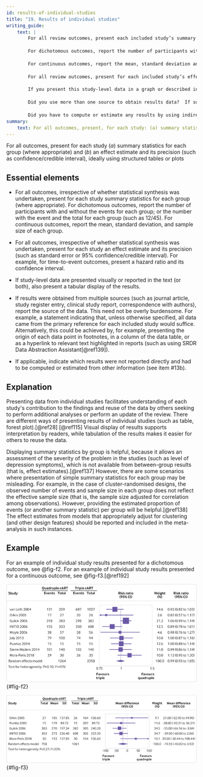 ```yaml
---
id: results-of-individual-studies
title: "19. Results of individual studies"
writing_guide:
    text: |
        For all review outcomes, present each included study’s summary statistic for that outcome, even if it’s not included in your synthesis.  

        For dichotomous outcomes, report the number of participants with and without the events for each group; or the number with the event and the total for each group (e.g. 12/45).  

        For continuous outcomes, report the mean, standard deviation and sample size of each group. 

        For all review outcomes, present for each included study’s effect estimate and its precision (e.g. standard error or 95% confidence/credible interval). For time-to-event outcomes, present a hazard ratio and its confidence interval. 

        If you present this study-level data in a graph or described in the text, make sure you also include it in a table.  

        Did you use more than one source to obtain results data?  If so, report where it came from (e.g. journal article, study register entry, clinical study report, or correspondence with authors),  

        Did you have to compute or estimate any results by using indirect information about the study?  If so, give details of your methods. 
summary:
    text: For all outcomes, present, for each study: (a) summary statistics for each group (where appropriate) and (b) an effect estimate and its precision (e.g. confidence/credible interval), ideally using structured tables or plots.
---
```


For all outcomes, present for each study (*a*) summary statistics for each group (where appropriate) and (*b*) an effect estimate and its precision (such as confidence/credible interval), ideally using structured tables or plots

## Essential elements

-   For all outcomes, irrespective of whether statistical synthesis was
    undertaken, present for each study summary statistics for each group
    (where appropriate). For dichotomous outcomes, report the number of
    participants with and without the events for each group; or the
    number with the event and the total for each group (such as 12/45).
    For continuous outcomes, report the mean, standard deviation, and
    sample size of each group.

-   For all outcomes, irrespective of whether statistical synthesis was
    undertaken, present for each study an effect estimate and its
    precision (such as standard error or 95% confidence/credible
    interval). For example, for time-to-event outcomes, present a hazard
    ratio and its confidence interval.

-   If study-level data are presented visually or reported in the text
    (or both), also present a tabular display of the results.

-   If results were obtained from multiple sources (such as journal
    article, study register entry, clinical study report, correspondence
    with authors), report the source of the data. This need not be
    overly burdensome. For example, a statement indicating that, unless
    otherwise specified, all data came from the primary reference for
    each included study would suffice. Alternatively, this could be
    achieved by, for example, presenting the origin of each data point
    in footnotes, in a column of the data table, or as a hyperlink to
    relevant text highlighted in reports (such as using SRDR Data
    Abstraction Assistant[@ref139]).

-   If applicable, indicate which results were not reported directly and
    had to be computed or estimated from other information (see item
    #13b).

## Explanation

Presenting data from individual studies facilitates
understanding of each study's contribution to the findings and reuse of
the data by others seeking to perform additional analyses or perform an
update of the review. There are different ways of presenting results of
individual studies (such as table, forest plot).[@ref28] [@ref115]
Visual display of results supports interpretation by readers, while
tabulation of the results makes it easier for others to reuse the data.

Displaying summary statistics by group is helpful, because it allows an
assessment of the severity of the problem in the studies (such as level
of depression symptoms), which is not available from between-group
results (that is, effect estimates).[@ref137] However, there are some
scenarios where presentation of simple summary statistics for each group
may be misleading. For example, in the case of cluster-randomised
designs, the observed number of events and sample size in each group
does not reflect the effective sample size (that is, the sample size
adjusted for correlation among observations). However, providing the
estimated proportion of events (or another summary statistic) per group
will be helpful.[@ref138] The effect estimates from models that
appropriately adjust for clustering (and other design features) should
be reported and included in the meta-analysis in such instances.

## Example

For an example of individual study results presented for a dichotomous
outcome, see @fig-f2. For an example of
individual study results presented for a continuous outcome, see @fig-f3.[@ref192]

![The figure displays for each study included in the meta-analysis the summary statistics (number of events and sample size) for the quadruple and triple combination antiretroviral therapies (cART) groups, and the risk ratio and its 95% confidence interval for the dichotomous outcome, undetectable HIV-1 RNA. Reproduced from Feng et al. @ref192 (n.d.fi)](../uploads/pagm061901.f2.jpg){#fig-f2}

![The figure displays for each study included in the meta-analysis the summary statistics (mean, standard deviation, and sample size) for the quadruple and triple combination antiretroviral therapies (cART) groups, and the mean difference and its 95% confidence interval for the continuous outcome, CD4 T cell count (cells/μL). Reproduced from Feng et al. @ref192 (n.d.fi)](../uploads/pagm061901.f3.jpg){#fig-f3}